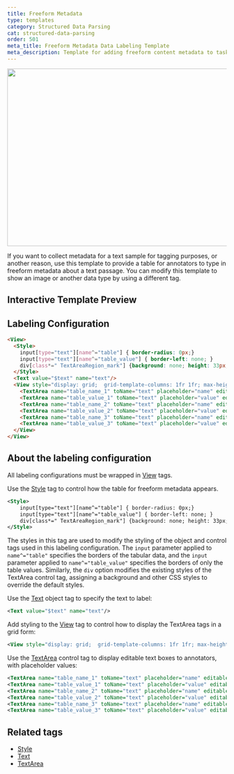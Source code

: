 ```yaml
---
title: Freeform Metadata
type: templates
category: Structured Data Parsing
cat: structured-data-parsing
order: 501
meta_title: Freeform Metadata Data Labeling Template
meta_description: Template for adding freeform content metadata to tasks with Label Studio for your machine learning and data science projects.
---
```

<img src="/images/templates/freeform-metadata.png" alt="" class="gif-border" width="552px" height="408px" />

If you want to collect metadata for a text sample for tagging purposes, or another reason, use this template to provide a table for annotators to type in freeform metadata about a text passage. You can modify this template to show an image or another data type by using a different tag. 

## Interactive Template Preview

<div id="main-preview"></div>

## Labeling Configuration

```html
<View>
  <Style>
    input[type="text"][name^="table"] { border-radius: 0px;}
    input[type="text"][name^="table_value"] { border-left: none; }
    div[class*=" TextAreaRegion_mark"] {background: none; height: 33px; border-radius: 0; min-width: 135px;}
  </Style>
  <Text value="$text" name="text"/>
  <View style="display: grid;  grid-template-columns: 1fr 1fr; max-height: 300px; width: 400px">
    <TextArea name="table_name_1" toName="text" placeholder="name" editable="true" maxSubmissions="1"/>
    <TextArea name="table_value_1" toName="text" placeholder="value" editable="true" maxSubmissions="1"/>
    <TextArea name="table_name_2" toName="text" placeholder="name" editable="true" maxSubmissions="1"/>
    <TextArea name="table_value_2" toName="text" placeholder="value" editable="true" maxSubmissions="1"/>
    <TextArea name="table_name_3" toName="text" placeholder="name" editable="true" maxSubmissions="1"/>
    <TextArea name="table_value_3" toName="text" placeholder="value" editable="true" maxSubmissions="1"/>
  </View>
</View>
```

## About the labeling configuration

All labeling configurations must be wrapped in [View](/tags/view.html) tags.


Use the [Style](/tags/style.html) tag to control how the table for freeform metadata appears.
```xml
<Style>
    input[type="text"][name^="table"] { border-radius: 0px;}
    input[type="text"][name^="table_value"] { border-left: none; }
    div[class*=" TextAreaRegion_mark"] {background: none; height: 33px; border-radius: 0; min-width: 135px;}
</Style>
```
The styles in this tag are used to modify the styling of the object and control tags used in this labeling configuration. The `input` parameter applied to `name^="table"` specifies the borders of the tabular data, and the `input` parameter applied to `name^="table_value"` specifies the borders of only the table values. Similarly, the `div` option modifies the existing styles of the TextArea control tag, assigning a background and other CSS styles to override the default styles.

Use the [Text](/tags/text.html) object tag to specify the text to label:
```xml
<Text value="$text" name="text"/>
```
  
Add styling to the [View](/tags/view.html) tag to control how to display the TextArea tags in a grid form:
```xml
<View style="display: grid;  grid-template-columns: 1fr 1fr; max-height: 300px; width: 400px">
```

Use the [TextArea](/tags/textarea.html) control tag to display editable text boxes to annotators, with placeholder values:
```xml
<TextArea name="table_name_1" toName="text" placeholder="name" editable="true" maxSubmissions="1"/>
<TextArea name="table_value_1" toName="text" placeholder="value" editable="true" maxSubmissions="1"/>
<TextArea name="table_name_2" toName="text" placeholder="name" editable="true" maxSubmissions="1"/>
<TextArea name="table_value_2" toName="text" placeholder="value" editable="true" maxSubmissions="1"/>
<TextArea name="table_name_3" toName="text" placeholder="name" editable="true" maxSubmissions="1"/>
<TextArea name="table_value_3" toName="text" placeholder="value" editable="true" maxSubmissions="1"/>
```

## Related tags

- [Style](/tags/style.html)
- [Text](/tags/text.html)
- [TextArea](/tags/textarea.html)
